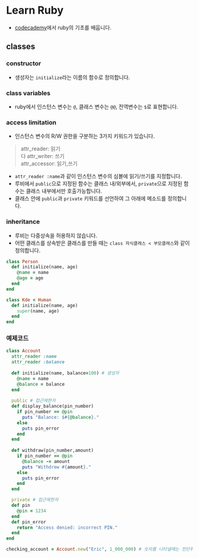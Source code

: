 # Learn Ruby
* [codecademy](https://www.codecademy.com/learn/learn-ruby)에서 ruby의 기초를 배웁니다.

## classes

### constructor
* 생성자는 `initialize`라는 이름의 함수로 정의합니다.

### class variables
* ruby에서 인스턴스 변수는 `@`, 클래스 변수는 `@@`, 전역변수는 `$`로 표현합니다.

### access limitation
* 인스턴스 변수의 R/W 권한을 구분하는 3가지 키워드가 있습니다. 
> attr_reader: 읽기 <br>
다 attr_writer: 쓰기 <br>
> attr_accessor: 읽기,쓰기 <br>
* `attr_reader :name`과 같이 인스턴스 변수의 심볼에 읽기/쓰기를 지정합니다.
* 루비에서 `public`으로 지정된 함수는 클래스 내/외부에서, `private`으로 지정된 함수는 클래스 내부에서만 호출가능합니다.
* 클래스 안에 `public`과 `private` 키워드를 선언하여 그 아래에 메소드를 정의합니다.

### inheritance
* 루비는 다중상속을 허용하지 않습니다. 
* 어떤 클래스를 상속받은 클래스를 만들 때는 `class 자식클래스 < 부모클래스`와 같이 정의합니다.
```ruby
class Person
  def initialize(name, age)
    @name = name
    @age = age
  end  
end

class Kde < Human
  def initialize(name, age)
    super(name, age)
  end
end
```


### 예제코드

```ruby
class Account
  attr_reader :name
  attr_reader :balance
  
  def initialize(name, balance=100) # 생성자
    @name = name
    @balance = balance
  end
  
  public # 접근제한자
  def display_balance(pin_number)
    if pin_number == @pin
      puts "Balance: $#{@balance}."
    else
      puts pin_error
    end
  end
  
  def withdraw(pin_number,amount)
    if pin_number == @pin
      @balance -= amount
      puts "Withdrew #{amount}."
    else
      puts pin_error
    end
  end

  private # 접근제한자
  def pin
    @pin = 1234
  end
  def pin_error
    return "Access denied: incorrect PIN."
  end 
end

checking_account = Account.new("Eric", 1_000_000) # 숫자를 나타낼때는 천단위마다 underscore로 구분합니다.
```


